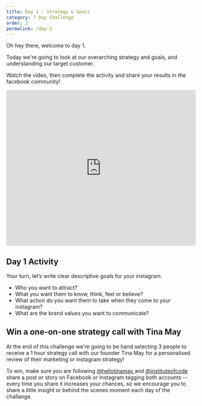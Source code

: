 ```yaml
---
title: Day 1 - Strategy & Goals
category: 7 Day Challenge
order: 2
permalink: /day-1
---
```


Oh hey there, welcome to day 1.&nbsp;

Today we're going to look at our overarching strategy and goals, and understanding our target customer.&nbsp;

Watch the video, then complete the activity and share your results in the facebook community\!&nbsp;

<div class="cms-embed" data-cms-embed="PGlmcmFtZSB3aWR0aD0iMTAwJSIgaGVpZ2h0PSI0MTUiIHNyYz0iaHR0cHM6Ly93d3cueW91dHViZS5jb20vZW1iZWQvNWVCME9xcjRCMGciIGZyYW1lYm9yZGVyPSIwIiBhbGxvdz0iYWNjZWxlcm9tZXRlcjsgYXV0b3BsYXk7IGVuY3J5cHRlZC1tZWRpYTsgZ3lyb3Njb3BlOyBwaWN0dXJlLWluLXBpY3R1cmUiIGFsbG93ZnVsbHNjcmVlbj48L2lmcmFtZT4="><iframe width="100%" height="415" src="https://www.youtube.com/embed/5eB0Oqr4B0g" frameborder="0" allow="accelerometer; autoplay; encrypted-media; gyroscope; picture-in-picture" allowfullscreen=""></iframe></div>

## Day 1 Activity&nbsp;

Your turn, let’s write clear descriptive goals for your instagram.&nbsp;

* Who you want to attract?
* What you want them to know, think, feel or believe?
* What action do you want them to take when they come to your instagram?
* What are the brand values you want to communicate?

## Win a one-on-one strategy call with Tina May

At the end of this challenge we're going to be hand selecting 3 people to receive a 1 hour strategy call with our founder Tina May for a personalised review of their marketing or instagram strategy\! &nbsp;

To win, make sure you are following <a href="http://www.instagram.com/hellotinamay"> @hellotinamay </a> and <a href="http://www.instagram.com/instituteofcode"> @instituteofcode </a> share a post or story on Facebook or Instagram tagging both accounts -- every time you share it increases your chances, so we encourage you to share a little insight or behind the scenes moment each day of the challange.
